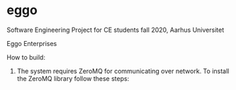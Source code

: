 # eggo

Software Engineering Project for CE students fall 2020, Aarhus Universitet

Eggo Enterprises

How to build:

1. The system requires ZeroMQ for communicating over network. To install the ZeroMQ library follow these steps:



